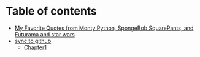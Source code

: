 # Table of contents

* [My Favorite Quotes from Monty Python, SpongeBob SquarePants, and Futurama and star wars](README.md)
* [sync to github](sync-to-github/README.md)
  * [Chapter1](sync-to-github/doc1.md)
